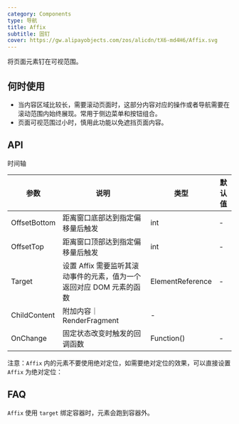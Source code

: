 ```yaml
---
category: Components
type: 导航
title: Affix
subtitle: 固钉
cover: https://gw.alipayobjects.com/zos/alicdn/tX6-md4H6/Affix.svg
---
```


将页面元素钉在可视范围。

## 何时使用

- 当内容区域比较长，需要滚动页面时，这部分内容对应的操作或者导航需要在滚动范围内始终展现。常用于侧边菜单和按钮组合。
- 页面可视范围过小时，慎用此功能以免遮挡页面内容。


## API

时间轴

| 参数             | 说明                                         | 类型          | 默认值    |
| ---------------- | -------------------------------------------- | ------------- | --------- |
| OffsetBottom | 距离窗口底部达到指定偏移量后触发 | int         | -         |
| OffsetTop   | 距离窗口顶部达到指定偏移量后触发| int         |-    |
| Target | 设置 Affix 需要监听其滚动事件的元素，值为一个返回对应 DOM 元素的函数 | ElementReference        |-       |
| ChildContent | 附加内容｜ RenderFragment | -         |
| OnChange | 固定状态改变时触发的回调函数| Function() | -  |

注意：`Affix` 内的元素不要使用绝对定位，如需要绝对定位的效果，可以直接设置 `Affix` 为绝对定位：


## FAQ
`Affix` 使用 `target` 绑定容器时，元素会跑到容器外。

